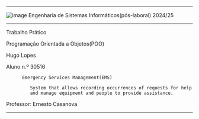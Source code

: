 ***
![image](https://github.com/user-attachments/assets/e9bac288-2be1-4c96-b12c-1172d24b6450)
Engenharia de Sistemas Informáticos(pós-laboral)  2024/25

***
Trabalho Prático

Programação Orientada a Objetos(POO)
   
Hugo Lopes

Aluno n.º 30516

    
          
          Emergency Services Management(EMS) 
         
             System that allows recording occurrences of requests for help 
             and manage equipment and people to provide assistance.
             
     
     
        
   
Professor: Ernesto Casanova
***
